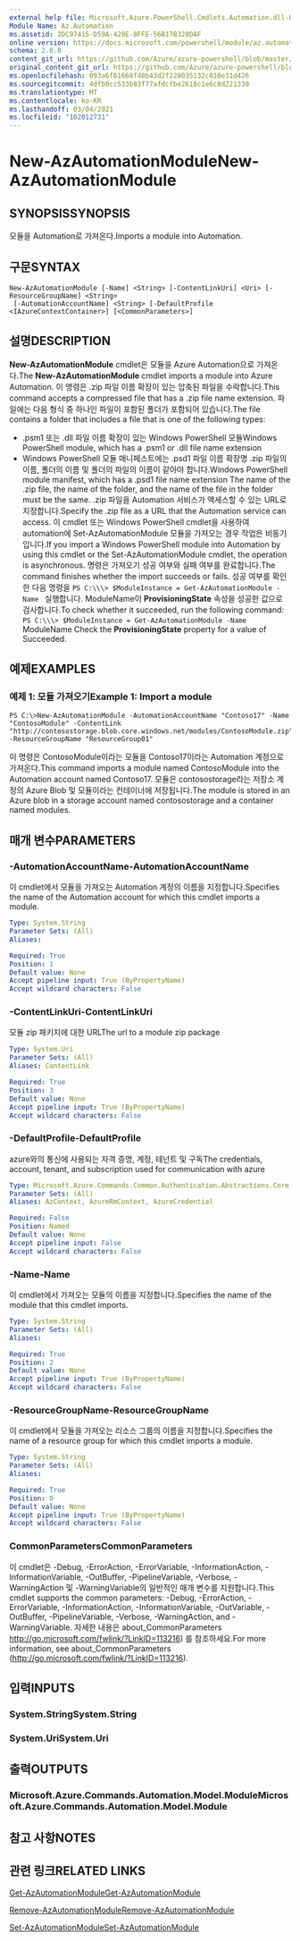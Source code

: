 ```yaml
---
external help file: Microsoft.Azure.PowerShell.Cmdlets.Automation.dll-Help.xml
Module Name: Az.Automation
ms.assetid: 2DC97415-D59A-428E-8FFE-56B17B320DAF
online version: https://docs.microsoft.com/powershell/module/az.automation/new-azautomationmodule
schema: 2.0.0
content_git_url: https://github.com/Azure/azure-powershell/blob/master/src/Automation/Automation/help/New-AzAutomationModule.md
original_content_git_url: https://github.com/Azure/azure-powershell/blob/master/src/Automation/Automation/help/New-AzAutomationModule.md
ms.openlocfilehash: 093a6f61668f40b43d2f228035132c010e31d426
ms.sourcegitcommit: 4dfb0cc533b83f77afdcfbe2618c1e6c8d221330
ms.translationtype: MT
ms.contentlocale: ko-KR
ms.lasthandoff: 03/04/2021
ms.locfileid: "102012731"
---
```

# <span data-ttu-id="f6ff8-101">New-AzAutomationModule</span><span class="sxs-lookup"><span data-stu-id="f6ff8-101">New-AzAutomationModule</span></span>

## <span data-ttu-id="f6ff8-102">SYNOPSIS</span><span class="sxs-lookup"><span data-stu-id="f6ff8-102">SYNOPSIS</span></span>
<span data-ttu-id="f6ff8-103">모듈을 Automation로 가져온다.</span><span class="sxs-lookup"><span data-stu-id="f6ff8-103">Imports a module into Automation.</span></span>

## <span data-ttu-id="f6ff8-104">구문</span><span class="sxs-lookup"><span data-stu-id="f6ff8-104">SYNTAX</span></span>

```
New-AzAutomationModule [-Name] <String> [-ContentLinkUri] <Uri> [-ResourceGroupName] <String>
 [-AutomationAccountName] <String> [-DefaultProfile <IAzureContextContainer>] [<CommonParameters>]
```

## <span data-ttu-id="f6ff8-105">설명</span><span class="sxs-lookup"><span data-stu-id="f6ff8-105">DESCRIPTION</span></span>
<span data-ttu-id="f6ff8-106">**New-AzAutomationModule** cmdlet은 모듈을 Azure Automation으로 가져온다.</span><span class="sxs-lookup"><span data-stu-id="f6ff8-106">The **New-AzAutomationModule** cmdlet imports a module into Azure Automation.</span></span>
<span data-ttu-id="f6ff8-107">이 명령은 .zip 파일 이름 확장이 있는 압축된 파일을 수락합니다.</span><span class="sxs-lookup"><span data-stu-id="f6ff8-107">This command accepts a compressed file that has a .zip file name extension.</span></span>
<span data-ttu-id="f6ff8-108">파일에는 다음 형식 중 하나인 파일이 포함된 폴더가 포함되어 있습니다.</span><span class="sxs-lookup"><span data-stu-id="f6ff8-108">The file contains a folder that includes a file that is one of the following types:</span></span> 
- <span data-ttu-id="f6ff8-109">.psm1 또는 .dll 파일 이름 확장이 있는 Windows PowerShell 모듈</span><span class="sxs-lookup"><span data-stu-id="f6ff8-109">Windows PowerShell module, which has a .psm1 or .dll file name extension</span></span> 
- <span data-ttu-id="f6ff8-110">Windows PowerShell 모듈 매니페스트에는 .psd1 파일 이름 확장명 .zip 파일의 이름, 폴더의 이름 및 폴더의 파일의 이름이 같아야 합니다.</span><span class="sxs-lookup"><span data-stu-id="f6ff8-110">Windows PowerShell module manifest, which has a .psd1 file name extension The name of the .zip file, the name of the folder, and the name of the file in the folder must be the same.</span></span>
<span data-ttu-id="f6ff8-111">.zip 파일을 Automation 서비스가 액세스할 수 있는 URL로 지정합니다.</span><span class="sxs-lookup"><span data-stu-id="f6ff8-111">Specify the .zip file as a URL that the Automation service can access.</span></span>
<span data-ttu-id="f6ff8-112">이 cmdlet 또는 Windows PowerShell cmdlet을 사용하여 automation에 Set-AzAutomationModule 모듈을 가져오는 경우 작업은 비동기입니다.</span><span class="sxs-lookup"><span data-stu-id="f6ff8-112">If you import a Windows PowerShell module into Automation by using this cmdlet or the Set-AzAutomationModule cmdlet, the operation is asynchronous.</span></span>
<span data-ttu-id="f6ff8-113">명령은 가져오기 성공 여부와 실패 여부를 완료합니다.</span><span class="sxs-lookup"><span data-stu-id="f6ff8-113">The command finishes whether the import succeeds or fails.</span></span>
<span data-ttu-id="f6ff8-114">성공 여부를 확인한 다음 명령을 `PS C:\\\> $ModuleInstance = Get-AzAutomationModule -Name ` 실행합니다. ModuleName이 **ProvisioningState** 속성을 성공한 값으로 검사합니다.</span><span class="sxs-lookup"><span data-stu-id="f6ff8-114">To check whether it succeeded, run the following command: `PS C:\\\> $ModuleInstance = Get-AzAutomationModule -Name `ModuleName Check the **ProvisioningState** property for a value of Succeeded.</span></span>

## <span data-ttu-id="f6ff8-115">예제</span><span class="sxs-lookup"><span data-stu-id="f6ff8-115">EXAMPLES</span></span>

### <span data-ttu-id="f6ff8-116">예제 1: 모듈 가져오기</span><span class="sxs-lookup"><span data-stu-id="f6ff8-116">Example 1: Import a module</span></span>
```
PS C:\>New-AzAutomationModule -AutomationAccountName "Contoso17" -Name "ContosoModule" -ContentLink "http://contosostorage.blob.core.windows.net/modules/ContosoModule.zip" -ResourceGroupName "ResourceGroup01"
```

<span data-ttu-id="f6ff8-117">이 명령은 ContosoModule이라는 모듈을 Contoso17이라는 Automation 계정으로 가져온다.</span><span class="sxs-lookup"><span data-stu-id="f6ff8-117">This command imports a module named ContosoModule into the Automation account named Contoso17.</span></span>
<span data-ttu-id="f6ff8-118">모듈은 contosostorage라는 저장소 계정의 Azure Blob 및 모듈이라는 컨테이너에 저장됩니다.</span><span class="sxs-lookup"><span data-stu-id="f6ff8-118">The module is stored in an Azure blob in a storage account named contosostorage and a container named modules.</span></span>

## <span data-ttu-id="f6ff8-119">매개 변수</span><span class="sxs-lookup"><span data-stu-id="f6ff8-119">PARAMETERS</span></span>

### <span data-ttu-id="f6ff8-120">-AutomationAccountName</span><span class="sxs-lookup"><span data-stu-id="f6ff8-120">-AutomationAccountName</span></span>
<span data-ttu-id="f6ff8-121">이 cmdlet에서 모듈을 가져오는 Automation 계정의 이름을 지정합니다.</span><span class="sxs-lookup"><span data-stu-id="f6ff8-121">Specifies the name of the Automation account for which this cmdlet imports a module.</span></span>

```yaml
Type: System.String
Parameter Sets: (All)
Aliases:

Required: True
Position: 1
Default value: None
Accept pipeline input: True (ByPropertyName)
Accept wildcard characters: False
```

### <span data-ttu-id="f6ff8-122">-ContentLinkUri</span><span class="sxs-lookup"><span data-stu-id="f6ff8-122">-ContentLinkUri</span></span>
<span data-ttu-id="f6ff8-123">모듈 zip 패키지에 대한 URL</span><span class="sxs-lookup"><span data-stu-id="f6ff8-123">The url to a module zip package</span></span>

```yaml
Type: System.Uri
Parameter Sets: (All)
Aliases: ContentLink

Required: True
Position: 3
Default value: None
Accept pipeline input: True (ByPropertyName)
Accept wildcard characters: False
```

### <span data-ttu-id="f6ff8-124">-DefaultProfile</span><span class="sxs-lookup"><span data-stu-id="f6ff8-124">-DefaultProfile</span></span>
<span data-ttu-id="f6ff8-125">azure와의 통신에 사용되는 자격 증명, 계정, 테넌트 및 구독</span><span class="sxs-lookup"><span data-stu-id="f6ff8-125">The credentials, account, tenant, and subscription used for communication with azure</span></span>

```yaml
Type: Microsoft.Azure.Commands.Common.Authentication.Abstractions.Core.IAzureContextContainer
Parameter Sets: (All)
Aliases: AzContext, AzureRmContext, AzureCredential

Required: False
Position: Named
Default value: None
Accept pipeline input: False
Accept wildcard characters: False
```

### <span data-ttu-id="f6ff8-126">-Name</span><span class="sxs-lookup"><span data-stu-id="f6ff8-126">-Name</span></span>
<span data-ttu-id="f6ff8-127">이 cmdlet에서 가져오는 모듈의 이름을 지정합니다.</span><span class="sxs-lookup"><span data-stu-id="f6ff8-127">Specifies the name of the module that this cmdlet imports.</span></span>

```yaml
Type: System.String
Parameter Sets: (All)
Aliases:

Required: True
Position: 2
Default value: None
Accept pipeline input: True (ByPropertyName)
Accept wildcard characters: False
```

### <span data-ttu-id="f6ff8-128">-ResourceGroupName</span><span class="sxs-lookup"><span data-stu-id="f6ff8-128">-ResourceGroupName</span></span>
<span data-ttu-id="f6ff8-129">이 cmdlet에서 모듈을 가져오는 리소스 그룹의 이름을 지정합니다.</span><span class="sxs-lookup"><span data-stu-id="f6ff8-129">Specifies the name of a resource group for which this cmdlet imports a module.</span></span>

```yaml
Type: System.String
Parameter Sets: (All)
Aliases:

Required: True
Position: 0
Default value: None
Accept pipeline input: True (ByPropertyName)
Accept wildcard characters: False
```

### <span data-ttu-id="f6ff8-130">CommonParameters</span><span class="sxs-lookup"><span data-stu-id="f6ff8-130">CommonParameters</span></span>
<span data-ttu-id="f6ff8-131">이 cmdlet은 -Debug, -ErrorAction, -ErrorVariable, -InformationAction, -InformationVariable, -OutBuffer, -PipelineVariable, -Verbose, -WarningAction 및 -WarningVariable의 일반적인 매개 변수를 지원합니다.</span><span class="sxs-lookup"><span data-stu-id="f6ff8-131">This cmdlet supports the common parameters: -Debug, -ErrorAction, -ErrorVariable, -InformationAction, -InformationVariable, -OutVariable, -OutBuffer, -PipelineVariable, -Verbose, -WarningAction, and -WarningVariable.</span></span> <span data-ttu-id="f6ff8-132">자세한 내용은 about_CommonParameters http://go.microsoft.com/fwlink/?LinkID=113216) 를 참조하세요.</span><span class="sxs-lookup"><span data-stu-id="f6ff8-132">For more information, see about_CommonParameters (http://go.microsoft.com/fwlink/?LinkID=113216).</span></span>

## <span data-ttu-id="f6ff8-133">입력</span><span class="sxs-lookup"><span data-stu-id="f6ff8-133">INPUTS</span></span>

### <span data-ttu-id="f6ff8-134">System.String</span><span class="sxs-lookup"><span data-stu-id="f6ff8-134">System.String</span></span>

### <span data-ttu-id="f6ff8-135">System.Uri</span><span class="sxs-lookup"><span data-stu-id="f6ff8-135">System.Uri</span></span>

## <span data-ttu-id="f6ff8-136">출력</span><span class="sxs-lookup"><span data-stu-id="f6ff8-136">OUTPUTS</span></span>

### <span data-ttu-id="f6ff8-137">Microsoft.Azure.Commands.Automation.Model.Module</span><span class="sxs-lookup"><span data-stu-id="f6ff8-137">Microsoft.Azure.Commands.Automation.Model.Module</span></span>

## <span data-ttu-id="f6ff8-138">참고 사항</span><span class="sxs-lookup"><span data-stu-id="f6ff8-138">NOTES</span></span>

## <span data-ttu-id="f6ff8-139">관련 링크</span><span class="sxs-lookup"><span data-stu-id="f6ff8-139">RELATED LINKS</span></span>

[<span data-ttu-id="f6ff8-140">Get-AzAutomationModule</span><span class="sxs-lookup"><span data-stu-id="f6ff8-140">Get-AzAutomationModule</span></span>](./Get-AzAutomationModule.md)

[<span data-ttu-id="f6ff8-141">Remove-AzAutomationModule</span><span class="sxs-lookup"><span data-stu-id="f6ff8-141">Remove-AzAutomationModule</span></span>](./Remove-AzAutomationModule.md)

[<span data-ttu-id="f6ff8-142">Set-AzAutomationModule</span><span class="sxs-lookup"><span data-stu-id="f6ff8-142">Set-AzAutomationModule</span></span>](./Set-AzAutomationModule.md)


